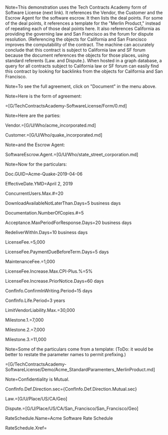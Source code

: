 Note=This demonstration uses the Tech Contracts Academy form of Software License (next link).  It references the Vendor, the Customer and the Escrow Agent for the software escrow.  It then lists the deal points.  For some of the deal points, it references a template for the "Merlin Product," instead of repeating each of those deal points here.  It also references California as providing the governing law and San Francisco as the forum for dispute resolution.  (Referencing the objects for California and San Francisco improves the computability of the contract.  The machine can accurately conclude that this contract is subject to California law and SF forum because the document references the objects for those places, using standard referents (Law. and Dispute.).  When hosted in a graph database, a query for all contracts subject to California law or SF forum can easily find this contract by looking for backlinks from the objects for California and San Francisco.

Note=To see the full agreement, click on "Document" in the menu above.      

Note=Here is the form of agreement:

=[G/TechContractsAcademy-SoftwareLicense/Form/0.md]

Note=Here are the parties:

Vendor.=[G/U/Who/acme_incorporated.md]

Customer.=[G/U/Who/quake_incorporated.md]

Note=and the Escrow Agent:

SoftwareEscrow.Agent.=[G/U/Who/state_street_corporation.md]

Note=Now for the particulars:

Doc.GUID=Acme-Quake-2019-04-06

EffectiveDate.YMD=April 2, 2019

ConcurrentUsers.Max.#=20

DownloadAvailableNotLaterThan.Days=5 business days

Documentation.NumberOfCopies.#=5

Acceptance.MaxPeriodForResponse.Days=20 business days

RedeliverWithIn.Days=10 business days

LicenseFee.$=$5,000

LicenseFee.PaymentDueBeforeTerm.Days=5 days

MaintenanceFee.$=$1,000

LicenseFee.Increase.Max.CPI-Plus.%=5%

LicenseFee.Increase.PriorNotice.Days=60 days

ConfInfo.ConfirmInWriting.Period=15 days

ConfInfo.Life.Period=3 years

LimitVendorLiability.Max.$=$30,000

Milestone.1.$=$7,000

Milestone.2.$=$7,000

Milestone.3.$=$11,000

Note=Some of the particulars come from a template:  (ToDo: it would be better to restate the parameter names to permit prefixing.)

=[G/TechContractsAcademy-SoftwareLicense/Demo/Acme_StandardParamenters_MerlinProduct.md]

Note=Confidentiality is Mutual.

ConfInfo.Def.Direction.sec={ConfInfo.Def.Direction.Mutual.sec}

Law.=[G/U/Place/US/CA/Geo]

Dispute.=[G/U/Place/US/CA/San_Francisco/San_Francisco/Geo]

RateSchedule.Name=Acme Software Rate Schedule

RateSchedule.Xref=

